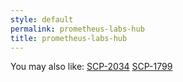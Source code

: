 ```yaml
---
style: default
permalink: prometheus-labs-hub
title: prometheus-labs-hub
---
```

You may also like:
[SCP-2034](http://scp-wiki.net/scp-2034)
[SCP-1799](http://scp-wiki.net/scp-1799)